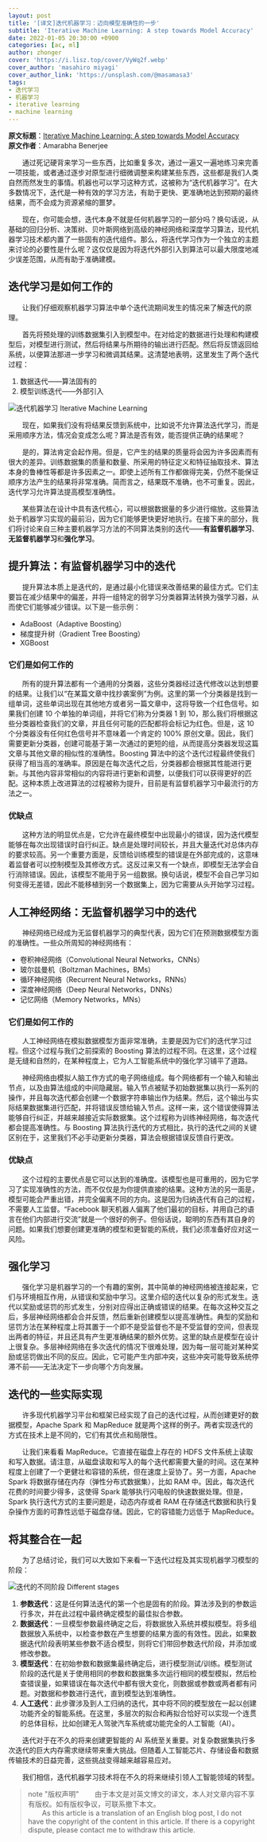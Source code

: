 ```yaml
---
layout: post
title: '[译文]迭代机器学习：迈向模型准确性的一步'
subtitle: 'Iterative Machine Learning: A step towards Model Accuracy'
date: 2022-01-05 20:30:00 +0900
categories: [ac, ml]
author: zhonger
cover: 'https://i.lisz.top/cover/VyWq2f.webp'
cover_author: 'masahiro miyagi'
cover_author_link: 'https://unsplash.com/@masamasa3'
tags: 
- 迭代学习 
- 机器学习 
- iterative learning
- machine learning
---
```



**原文标题**：[Iterative Machine Learning: A step towards Model Accuracy](https://hub.packtpub.com/iterative-machine-learning-step-towards-model-accuracy/)  
**原文作者**：Amarabha Benerjee

&emsp;&emsp;通过死记硬背来学习一些东西，比如重复多次，通过一遍又一遍地练习来完善一项技能，或者通过逐步对原型进行细微调整来构建某些东西，这些都是我们人类自然而然发生的事情。机器也可以学习这种方式，这被称为“迭代机器学习”。在大多数情况下，迭代是一种有效的学习方法，有助于更快、更准确地达到预期的最终结果，而不会成为资源紧缩的噩梦。

&emsp;&emsp;现在，你可能会想，迭代本身不就是任何机器学习的一部分吗？换句话说，从基础的回归分析、决策树、贝叶斯网络到高级的神经网络和深度学习算法，现代机器学习技术都内置了一些固有的迭代组件。那么，将迭代学习作为一个独立的主题来讨论的必要性是什么呢？这仅仅是因为将迭代外部引入到算法可以最大限度地减少误差范围，从而有助于准确建模。

## 迭代学习是如何工作的

&emsp;&emsp;让我们仔细观察机器学习算法中单个迭代流期间发生的情况来了解迭代的原理。

&emsp;&emsp;首先将预处理的训练数据集引入到模型中。在对给定的数据进行处理和构建模型后，对模型进行测试，然后将结果与所期待的输出进行匹配。然后将反馈返回给系统，以便算法那进一步学习和微调其结果。这清楚地表明，这里发生了两个迭代过程：

1. 数据迭代——算法固有的
2. 模型训练迭代——外部引入

![迭代机器学习 Iterative Machine Learning](https://i.lisz.top/blog/19OqPp.webp)

&emsp;&emsp;现在，如果我们没有将结果反馈到系统中，比如说不允许算法迭代学习，而是采用顺序方法，情况会变成怎么呢？算法是否有效，能否提供正确的结果呢？

&emsp;&emsp;是的，算法肯定会起作用。但是，它产生的结果的质量将会因为许多因素而有很大的差异。训练数据集的质量和数量、所采用的特征定义和特征抽取技术、算法本身的鲁棒性等都是许多因素之一。即使上述所有工作都做得完美，仍然不能保证顺序方法产生的结果将非常准确。简而言之，结果既不准确，也不可重复。因此，迭代学习允许算法提高模型准确性。

&emsp;&emsp;某些算法在设计中具有迭代核心，可以根据数据量的多少进行缩放。这些算法处于机器学习实现的最前沿，因为它们能够更快更好地执行。在接下来的部分，我们将讨论来自三种主要机器学习方法的不同算法类别的迭代——**有监督机器学习**、**无监督机器学习**和**强化学习**。

## 提升算法：有监督机器学习中的迭代

&emsp;&emsp;提升算法本质上是迭代的，是通过最小化错误来改善结果的最佳方式。它们主要旨在减少结果中的偏差，并将一组特定的弱学习分类器算法转换为强学习器，从而使它们能够减少错误。以下是一些示例：

- AdaBoost（Adaptive Boosting）
- 梯度提升树（Gradient Tree Boosting）
- XGBoost

### 它们是如何工作的

&emsp;&emsp;所有的提升算法都有一个通用的分类器，这些分类器经过迭代修改以达到想要的结果。让我们以“在某篇文章中找抄袭案例”为例。这里的第一个分类器是找到一组单词，这些单词出现在其他地方或者另一篇文章中，这将导致一个红色信号。如果我们创建 10 个单独的单词组，并将它们称为分类器 1 到 10，那么我们将根据这些分类器检查我们的文章，并且任何可能的匹配都将会标记为红色。但是，这 10 个分类器没有任何红色信号并不意味着一个肯定的 100% 原创文章。因此，我们需要更新分类器，创建可能基于第一次通过的更短的组，从而提高分类器发现这篇文章与其他文章的相似性的准确性。Boosting 算法中的这个迭代过程最终使我们获得了相当高的准确率。原因是在每次迭代之后，分类器都会根据其性能进行更新。与其他内容非常相似的内容将进行更新和调整，以便我们可以获得更好的匹配。这种本质上改进算法的过程被称为提升，目前是有监督机器学习中最流行的方法之一。

### 优缺点

&emsp;&emsp;这种方法的明显优点是，它允许在最终模型中出现最小的错误，因为迭代模型能够在每次出现错误时自行纠正。缺点是处理时间较长，并且大量迭代对总体内存的要求较高。另一个重要方面是，反馈给训练模型的错误是在外部完成的，这意味着监督者可以控制模型及其修改方式。这反过来又有一个缺点，即模型无法学会自行消除错误。因此，该模型不能用于另一组数据。换句话说，模型不会自己学习如何变得无差错，因此不能移植到另一个数据集上，因为它需要从头开始学习过程。

## 人工神经网络：无监督机器学习中的迭代

&emsp;&emsp;神经网络已经成为无监督机器学习的典型代表，因为它们在预测数据模型方面的准确性。一些众所周知的神经网络有：

- 卷积神经网络（Convolutional Neural Networks，CNNs）
- 玻尔兹曼机（Boltzman Machines，BMs）
- 循环神经网络（Recurrent Neural Networks，RNNs）
- 深度神经网络（Deep Neural Networks，DNNs）
- 记忆网络（Memory Networks，MNs）

### 它们是如何工作的

&emsp;&emsp;人工神经网络在模拟数据模型方面非常准确，主要是因为它们的迭代学习过程。但这个过程与我们之前探索的 Boosting 算法的过程不同。在这里，这个过程是无缝和自然的，在某种程度上，它为人工智能系统中的强化学习铺平了道路。

&emsp;&emsp;神经网络由模拟人脑工作方式的电子网络组成。每个网络都有一个输入和输出节点，以及由算法组成的中间隐藏层。输入节点被赋予初始数据集以执行一系列的操作，并且每次迭代都会创建一个数据字符串输出作为结果。然后，这个输出与实际结果数据集进行匹配，并将错误反馈给输入节点。这样一来，这个错误使得算法能够自行纠正，并越来越接近实际数据集。这个过程称为训练神经网络，每次迭代都会提高准确性。与 Boosting 算法执行迭代的方式相比，执行的迭代之间的关键区别在于，这里我们不必手动更新分类器，算法会根据错误反馈自行更改。

### 优缺点

&emsp;&emsp;这个过程的主要优点是它可以达到的准确度。该模型也是可重用的，因为它学习了实现准确性的方法，而不仅仅是为你提供直接的结果。这种方法的另一面是，模型可能会严重出错，并完全偏离不同的方向。这是因为归纳迭代有自己的过程，不需要人工监督。“Facebook 聊天机器人偏离了他们最初的目标，并用自己的语言在他们内部进行交流”就是一个很好的例子。但俗话说，聪明的东西有其自身的问题。如果我们想要创建更准确的模型和更智能的系统，我们必须准备好应对这一风险。

## 强化学习

&emsp;&emsp;强化学习是机器学习的一个有趣的案例，其中简单的神经网络被连接起来，它们与环境相互作用，从错误和奖励中学习。这里介绍的迭代以复杂的形式发生。迭代以奖励或惩罚的形式发生，分别对应得出正确或错误的结果。在每次这种交互之后，多层神经网络都会合并反馈，然后重新创建模型以提高准确性。典型的奖励和惩罚方法在某种程度上将其置于一个即不是受监督也不是不受监督的空间，但表现出两者的特征，并且还具有产生更准确结果的额外优势。这里的缺点是模型在设计上很复杂。多层神经网络在多次迭代的情况下很难处理，因为每一层可能对某种奖励或惩罚做出不同的反应。因此，它可能产生内部冲突，这些冲突可能导致系统停滞不前——无法决定下一步向哪个方向发展。

## 迭代的一些实际实现

&emsp;&emsp;许多现代机器学习平台和框架已经实现了自己的迭代过程，从而创建更好的数据模型，Apache Spark 和 MapReduce 就是两个这样的例子。两者实现迭代的方式在技术上是不同的，它们有其优点和局限性。

&emsp;&emsp;让我们来看看 MapReduce。它直接在磁盘上存在的 HDFS 文件系统上读取和写入数据。请注意，从磁盘读取和写入的每个迭代都需要大量的时间。这在某种程度上创建了一个更健壮和容错的系统，但在速度上妥协了。另一方面，Apache Spark 将数据存储在内存（弹性分布式数据集），比如 RAM 中。因此，每次迭代花费的时间要少得多，这使得 Spark 能够执行闪电般的快速数据处理。但是，Spark 执行迭代方式的主要问题是，动态内存或者 RAM 在存储迭代数据和执行复杂操作方面的可靠性远低于磁盘存储。因此，它的容错能力远低于 MapReduce。

## 将其整合在一起

&emsp;&emsp;为了总结讨论，我们可以大致如下来看一下迭代过程及其实现机器学习模型的阶段：

![迭代的不同阶段 Different stages](https://i.lisz.top/blog/WMRZBJ.webp)

1. **参数迭代**：这是任何算法迭代的第一个也是固有的阶段。算法涉及到的参数运行多次，并在此过程中最终确定模型的最佳拟合参数。
2. **数据迭代**：一旦模型参数最终确定之后，将数据放入系统并模拟模型。将多组数据放入系统中，以检查参数在产生想要的结果方面的有效性。因此，如果数据迭代阶段表明某些参数不适合模型，则将它们带回参数迭代阶段，并添加或修改参数。
3. **模型迭代**：在初始参数和数据集最终确定后，进行模型测试/训练。模型测试阶段的迭代是关于使用相同的参数和数据集多次运行相同的模型模拟，然后检查错误量，如果错误在每次迭代中都有很大变化，则数据或参数或两者都有问题。对数据和参数进行迭代，直到模型达到准确性。
4. **人工迭代**：此步骤涉及到人工归纳的迭代，其中将不同的模型放在一起以创建功能齐全的智能系统。在这里，多层次的拟合和再拟合恰好可以实现一个连贯的总体目标，比如创建无人驾驶汽车系统或功能完全的人工智能（AI）。

&emsp;&emsp;迭代对于在不久的将来创建更智能的 AI 系统至关重要。对复杂数据集执行多次迭代的巨大内存需求继续带来重大挑战。但随着人工智能芯片、存储设备和数据传输技术的日益完善，这些挑战变得越来越容易应对。

&emsp;&emsp;我们相信，迭代机器学习技术将在不久的将来继续引领人工智能领域的转型。

> note "版权声明"
> &emsp;&emsp;由于本文是对英文博文的译文，本人对文章内容不享有版权。如有版权争议，可联系撤下本文。  
> &emsp;&emsp;As this article is a translation of an English blog post, I do not have the copyright of the content in this article. If there is a copyright dispute, please contact me to withdraw this article.
